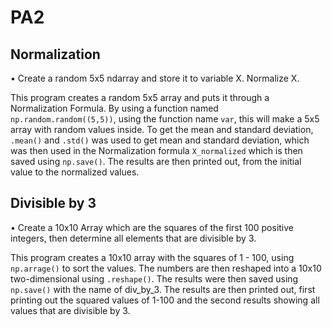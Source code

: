 # PA2

## Normalization
• Create a random 5x5 ndarray and store it to variable X. Normalize X.

This program creates a random 5x5 array and puts it through a Normalization Formula. By using a function named `np.random.random((5,5))`, using the function name `var`, this will make a 5x5 array with random values inside. To get the mean and standard deviation, `.mean()` and `.std()` was used to get mean and standard deviation, which was then used in the Normalization formula `X_normalized` which is then saved using `np.save()`. The results are then printed out, from the initial value to the normalized values.

## Divisible by 3
• Create a 10x10 Array which are the squares of the first 100 positive integers, then determine all elements that are divisible by 3.

This program creates a 10x10 array with the squares of 1 - 100, using `np.arrage()` to sort the values. The numbers are then reshaped into a 10x10 two-dimensional using `.reshape()`. The results were then saved using `np.save()` with the name of div_by_3. The results are then printed out, first printing out the squared values of 1-100 and the second results showing all values that are divisible by 3.
